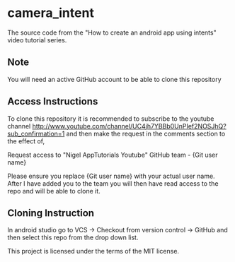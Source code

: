 # camera_intent
The source code from the "How to create an android app using intents" video tutorial series.

Note
----
You will need an active GitHub account to be able to clone this repository

Access Instructions
-------------------

To clone this repository it is recommended to subscribe to the youtube channel http://www.youtube.com/channel/UC4jh7YBBb0UnPIef2NOSJhQ?sub_confirmation=1
and then make the request in the comments section to the effect of,

Request access to "Nigel AppTutorials Youtube" GitHub team - {Git user name}

Please ensure you replace {Git user name} with your actual user name.
After I have added you to the team you will then have read access to the repo and will be able to clone it.

Cloning Instruction
-------------------
In android studio go to VCS -> Checkout from version control -> GitHub and then select this repo from the drop down list.

This project is licensed under the terms of the MIT license.

